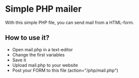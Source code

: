 Simple PHP mailer
===
With this simple PHP file, you can send mail from a HTML-form.

How to use it?
---
* Open mail.php in a text-editor
* Change the first variables
* Save it
* Upload mail.php to your website
* Post your FORM to this file (action="/php/mail.php")
